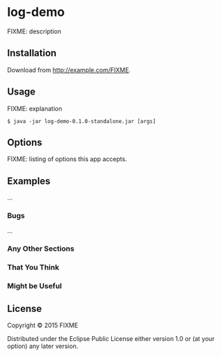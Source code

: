 # log-demo

FIXME: description

## Installation

Download from http://example.com/FIXME.

## Usage

FIXME: explanation

    $ java -jar log-demo-0.1.0-standalone.jar [args]

## Options

FIXME: listing of options this app accepts.

## Examples

...

### Bugs

...

### Any Other Sections
### That You Think
### Might be Useful

## License

Copyright © 2015 FIXME

Distributed under the Eclipse Public License either version 1.0 or (at
your option) any later version.
